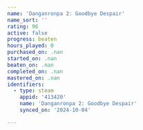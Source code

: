 ```yaml
---
name: 'Danganronpa 2: Goodbye Despair'
name_sort: ''
rating: 96
active: false
progress: beaten
hours_played: 0
purchased_on: .nan
started_on: .nan
beaten_on: .nan
completed_on: .nan
mastered_on: .nan
identifiers:
  - type: steam
    appid: '413420'
    name: 'Danganronpa 2: Goodbye Despair'
    synced_on: '2024-10-04'

---
```

